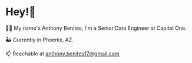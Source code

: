 # Hey!👋 

🧑‍💻 My name's Anthony Benites, I'm a Senior Data Engineer at Capital One. 

🏜️ Currently in Phoenix, AZ. 

📫 Reachable at anthony.benites17@gmail.com

